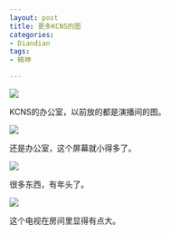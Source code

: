 ```yaml
---
layout: post
title: 更多KCNS的图
categories:
- Diandian
tags:
- 精神

---
```

<p><img src="http://m3.img.srcdd.com/farm4/d/2012/0627/10/7F2E5FB98813CA65D08BE728E54DA20B_B500_900_500_374.JPEG" /></p>
<p>KCNS的办公室，以前放的都是演播间的图。</p>
<p><img src="http://m1.img.srcdd.com/farm5/d/2012/0627/10/A4AEB11BDD66D13FC2DE703B6ADC476B_B500_900_500_374.JPEG" /></p>
<p>还是办公室，这个屏幕就小得多了。</p>
<p><img src="http://m1.img.srcdd.com/farm4/d/2012/0627/10/43EF120BA1ED75F68FBC4ECD4F3C8069_B500_900_500_374.JPEG" /></p>
<p>很多东西，有年头了。</p>
<p><img src="http://m2.img.srcdd.com/farm5/d/2012/0627/10/22F03EFC8C7251F0DBA005CEDDA22507_B500_900_500_374.JPEG" /></p>
<p>这个电视在房间里显得有点大。<br /></p>
<p><br /></p>
<p></p>